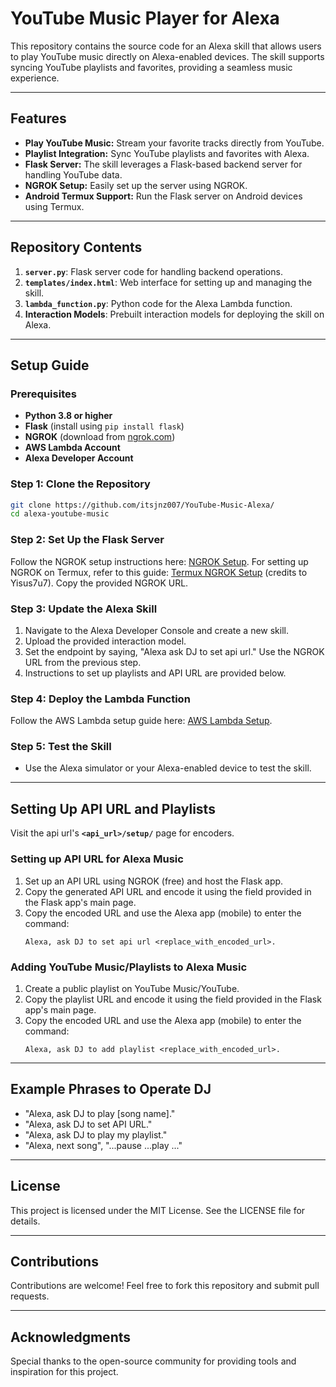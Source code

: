 # YouTube Music Player for Alexa

This repository contains the source code for an Alexa skill that allows users to play YouTube music directly on Alexa-enabled devices. The skill supports syncing YouTube playlists and favorites, providing a seamless music experience.

---

## Features

- **Play YouTube Music:** Stream your favorite tracks directly from YouTube.
- **Playlist Integration:** Sync YouTube playlists and favorites with Alexa.
- **Flask Server:** The skill leverages a Flask-based backend server for handling YouTube data.
- **NGROK Setup:** Easily set up the server using NGROK.
- **Android Termux Support:** Run the Flask server on Android devices using Termux.

---

## Repository Contents

1. **`server.py`**: Flask server code for handling backend operations.
2. **`templates/index.html`**: Web interface for setting up and managing the skill.
3. **`lambda_function.py`**: Python code for the Alexa Lambda function.
4. **Interaction Models**: Prebuilt interaction models for deploying the skill on Alexa.

---

## Setup Guide

### Prerequisites

- **Python 3.8 or higher**
- **Flask** (install using `pip install flask`)
- **NGROK** (download from [ngrok.com](https://ngrok.com/))
- **AWS Lambda Account**
- **Alexa Developer Account**

### Step 1: Clone the Repository

```bash
git clone https://github.com/itsjnz007/YouTube-Music-Alexa/
cd alexa-youtube-music
```

### Step 2: Set Up the Flask Server

Follow the NGROK setup instructions here: [NGROK Setup](https://ngrok.com/docs). For setting up NGROK on Termux, refer to this guide: [Termux NGROK Setup](https://github.com/Yisus7u7/termux-ngrok) (credits to Yisus7u7). Copy the provided NGROK URL.

### Step 3: Update the Alexa Skill

1. Navigate to the Alexa Developer Console and create a new skill.
2. Upload the provided interaction model.
3. Set the endpoint by saying, "Alexa ask DJ to set api url." Use the NGROK URL from the previous step.
4. Instructions to set up playlists and API URL are provided below.

### Step 4: Deploy the Lambda Function

Follow the AWS Lambda setup guide here: [AWS Lambda Setup](https://docs.aws.amazon.com/lambda/latest/dg/getting-started.html).

### Step 5: Test the Skill

- Use the Alexa simulator or your Alexa-enabled device to test the skill.

---

## Setting Up API URL and Playlists
Visit the api url's **`<api_url>/setup/`** page for encoders.
### Setting up API URL for Alexa Music

1. Set up an API URL using NGROK (free) and host the Flask app.
2. Copy the generated API URL and encode it using the field provided in the Flask app's main page.
3. Copy the encoded URL and use the Alexa app (mobile) to enter the command:
   ```
   Alexa, ask DJ to set api url <replace_with_encoded_url>.
   ```

### Adding YouTube Music/Playlists to Alexa Music

1. Create a public playlist on YouTube Music/YouTube.
2. Copy the playlist URL and encode it using the field provided in the Flask app's main page.
3. Copy the encoded URL and use the Alexa app (mobile) to enter the command:
   ```
   Alexa, ask DJ to add playlist <replace_with_encoded_url>.
   ```

---

## Example Phrases to Operate DJ

- "Alexa, ask DJ to play [song name]."
- "Alexa, ask DJ to set API URL."
- "Alexa, ask DJ to play my playlist."
- "Alexa, next song", "...pause ...play ..."

---

## License

This project is licensed under the MIT License. See the LICENSE file for details.

---

## Contributions

Contributions are welcome! Feel free to fork this repository and submit pull requests.

---

## Acknowledgments

Special thanks to the open-source community for providing tools and inspiration for this project.

